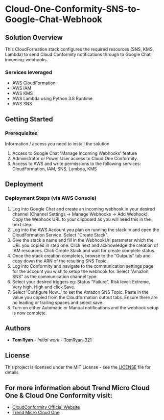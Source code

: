# Cloud-One-Conformity-SNS-to-Google-Chat-Webhook
## Solution Overview

This CloudFormation stack configures the required resources (SNS, KMS, Lambda) to send Cloud Conformity notifications through to Google Chat incoming-webhooks.

### Services leveraged
- AWS CloudFormation
- AWS IAM
- AWS KMS
- AWS Lambda using Python 3.8 Runtime
- AWS SNS

## Getting Started

### Prerequisites

Information / access you need to install the solution

  1. Access to Google Chat 'Manage Incoming Webhooks' feature
  2. Administrator or Power User access to Cloud One Conformity.
  3. Access to AWS and write permissions to the following services: CloudFormation, IAM, SNS, Lambda, KMS

## Deployment

### Deployment Steps (via AWS Console)
  1. Log into Google Chat and create an incoming webhook in your desired channel (Channel Settings -> Manage Webhooks -> Add Webhook). Copy the Webhook URL to your clipboard as you will need this in the next step. 
  2. Log into the AWS Account you plan on running the stack in and open the CloudFormation Service. Select "Create Stack".
  3. Give the stack a name and fill in the WebhookUrl parameter which the URL you copied in step one. Click next and acknowledge the creation of IAM resources. Click Create Stack and wait for create complete status.
  4. Once the stack creation completes, browse to the "Outputs" tab and copy down the ARN of the resulting SNS Topic.
  5. Log into Conformity and navigate to the communication settings page for the account you wish to setup the webhook for. Select "Amazon SNS" as the communication channel type.
  6. Select your desired triggers eg: Status "Failure", Risk level: Extreme, Very high, High and click Save.
  7. Select 'Configure Now...' to set the Amazon SNS Topic. Paste in the value you copied from the Cloudformation output tabs. Ensure there are no leading or trailing spaces and select save.
  8. Turn on either Automatic or Manual notifications and the webhook setup is now complete.

## Authors

* **Tom Ryan** - *Initial work* - [TomRyan-321](https://github.com/TomRyan-321)

## License

This project is licensed under the MIT License - see the [LICENSE](LICENSE) file for details

## For more information about Trend Micro Cloud One & Cloud One Conformity visit:

* [CloudConformity Official Website](https://www.cloudconformity.com)
* [Trend Micro Cloud One](https://www.trendmicro.com/en_us/business/products/hybrid-cloud.html)
